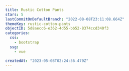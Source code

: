 ```yaml
---
title: Rustic Cotton Pants
stars: 5
lastCommitOnDefaultBranch: "2022-08-08T23:11:08.664Z"
themeKey: rustic-cotton-pants
objectID: 5d8aecc6-e362-4d55-bb52-8374ccd340f3
categories:
  css:
    - bootstrap
  ssg:
    - vue

createdAt: "2023-05-08T02:24:56.470Z"
---
```

